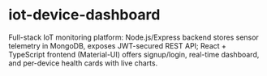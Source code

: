 # iot-device-dashboard
Full-stack IoT monitoring platform: Node.js/Express backend stores sensor telemetry in MongoDB, exposes JWT-secured REST API; React + TypeScript frontend (Material-UI) offers signup/login, real-time dashboard, and per-device health cards with live charts.

